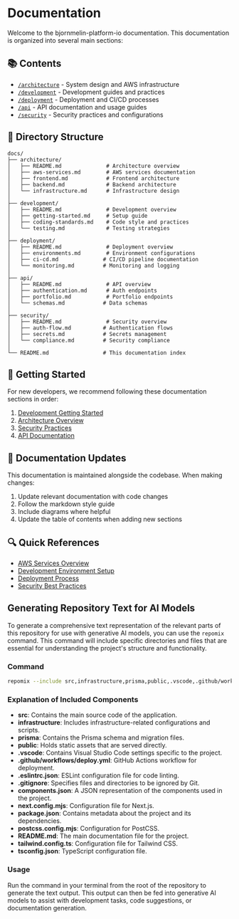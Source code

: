# Documentation

Welcome to the bjornmelin-platform-io documentation. This documentation is organized into several main sections:

## 📚 Contents

- [`/architecture`](./architecture/README.md) - System design and AWS infrastructure
- [`/development`](./development/README.md) - Development guides and practices
- [`/deployment`](./deployment/README.md) - Deployment and CI/CD processes
- [`/api`](./api/README.md) - API documentation and usage guides
- [`/security`](./security/README.md) - Security practices and configurations

## 📁 Directory Structure

```
docs/
├── architecture/
│   ├── README.md              # Architecture overview
│   ├── aws-services.md        # AWS services documentation
│   ├── frontend.md            # Frontend architecture
│   ├── backend.md             # Backend architecture
│   └── infrastructure.md      # Infrastructure design
│
├── development/
│   ├── README.md              # Development overview
│   ├── getting-started.md     # Setup guide
│   ├── coding-standards.md    # Code style and practices
│   └── testing.md             # Testing strategies
│
├── deployment/
│   ├── README.md              # Deployment overview
│   ├── environments.md        # Environment configurations
│   ├── ci-cd.md              # CI/CD pipeline documentation
│   └── monitoring.md         # Monitoring and logging
│
├── api/
│   ├── README.md              # API overview
│   ├── authentication.md      # Auth endpoints
│   ├── portfolio.md           # Portfolio endpoints
│   └── schemas.md            # Data schemas
│
├── security/
│   ├── README.md              # Security overview
│   ├── auth-flow.md          # Authentication flows
│   ├── secrets.md            # Secrets management
│   └── compliance.md         # Security compliance
│
└── README.md                 # This documentation index
```

## 🚀 Getting Started

For new developers, we recommend following these documentation sections in order:

1. [Development Getting Started](./development/getting-started.md)
2. [Architecture Overview](./architecture/README.md)
3. [Security Practices](./security/README.md)
4. [API Documentation](./api/README.md)

## 📖 Documentation Updates

This documentation is maintained alongside the codebase. When making changes:

1. Update relevant documentation with code changes
2. Follow the markdown style guide
3. Include diagrams where helpful
4. Update the table of contents when adding new sections

## 🔍 Quick References

- [AWS Services Overview](./architecture/aws-services.md)
- [Development Environment Setup](./development/getting-started.md)
- [Deployment Process](./deployment/ci-cd.md)
- [Security Best Practices](./security/README.md)

## Generating Repository Text for AI Models

To generate a comprehensive text representation of the relevant parts of this repository for use with generative AI models, you can use the `repomix` command. This command will include specific directories and files that are essential for understanding the project's structure and functionality.

### Command

```bash
repomix --include src,infrastructure,prisma,public,.vscode,.github/workflows/deploy.yml,.eslintrc.json,.gitignore,components.json,next.config.mjs,package.json,postcss.config.mjs,README.md,tailwind.config.ts,tsconfig.json
```

### Explanation of Included Components

- **src**: Contains the main source code of the application.
- **infrastructure**: Includes infrastructure-related configurations and scripts.
- **prisma**: Contains the Prisma schema and migration files.
- **public**: Holds static assets that are served directly.
- **.vscode**: Contains Visual Studio Code settings specific to the project.
- **.github/workflows/deploy.yml**: GitHub Actions workflow for deployment.
- **.eslintrc.json**: ESLint configuration file for code linting.
- **.gitignore**: Specifies files and directories to be ignored by Git.
- **components.json**: A JSON representation of the components used in the project.
- **next.config.mjs**: Configuration file for Next.js.
- **package.json**: Contains metadata about the project and its dependencies.
- **postcss.config.mjs**: Configuration for PostCSS.
- **README.md**: The main documentation file for the project.
- **tailwind.config.ts**: Configuration file for Tailwind CSS.
- **tsconfig.json**: TypeScript configuration file.

### Usage

Run the command in your terminal from the root of the repository to generate the text output. This output can then be fed into generative AI models to assist with development tasks, code suggestions, or documentation generation.
